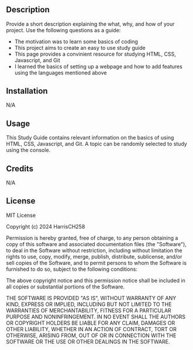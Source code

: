 # <Prewrk Study Guide Webpage>

## Description

Provide a short description explaining the what, why, and how of your project. Use the following questions as a guide:

- The motivation was to learn some basics of coding
- This project aims to create an easy to use study guide 
- This page provides a convinient resource for studying HTML, CSS, Javascript, and Git
- I learned the basics of setting up a webpage and how to add features using the languages mentioned above

## Installation

N/A

## Usage

This Study Guide contains relevant information on the basics of using HTML, CSS, Javascript, and Git. A topic can be randomly selected to study using the console.

## Credits

N/A

## License

MIT License

Copyright (c) 2024 HarrisCH258

Permission is hereby granted, free of charge, to any person obtaining a copy
of this software and associated documentation files (the "Software"), to deal
in the Software without restriction, including without limitation the rights
to use, copy, modify, merge, publish, distribute, sublicense, and/or sell
copies of the Software, and to permit persons to whom the Software is
furnished to do so, subject to the following conditions:

The above copyright notice and this permission notice shall be included in all
copies or substantial portions of the Software.

THE SOFTWARE IS PROVIDED "AS IS", WITHOUT WARRANTY OF ANY KIND, EXPRESS OR
IMPLIED, INCLUDING BUT NOT LIMITED TO THE WARRANTIES OF MERCHANTABILITY,
FITNESS FOR A PARTICULAR PURPOSE AND NONINFRINGEMENT. IN NO EVENT SHALL THE
AUTHORS OR COPYRIGHT HOLDERS BE LIABLE FOR ANY CLAIM, DAMAGES OR OTHER
LIABILITY, WHETHER IN AN ACTION OF CONTRACT, TORT OR OTHERWISE, ARISING FROM,
OUT OF OR IN CONNECTION WITH THE SOFTWARE OR THE USE OR OTHER DEALINGS IN THE
SOFTWARE.
